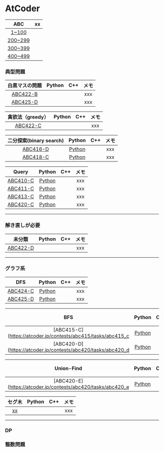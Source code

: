 # AtCoder

|ABC|xx|
|:--:|:--:|
|[1~100]()||
|[200~299]()||
|[300~399]()||
|[400~499]()||


### 典型問題
|白黒マスの問題|Python|C++|メモ|
|:--:|:--:|:--:|:--:|
|[ABC422-B](https://atcoder.jp/contests/abc422/tasks/abc422_b)|[]()|[]()|xxx|
|[ABC425-D](https://atcoder.jp/contests/abc425/tasks/abc425_d)|[]()|[]()|xxx|

|貪欲法（greedy）|Python|C++|メモ|
|:--:|:--:|:--:|:--:|
|[ABC422-C](https://atcoder.jp/contests/abc422/tasks/abc422_b)|[]()|[]()|xxx|


|二分探索(binary search)|Python|C++|メモ|
|:--:|:--:|:--:|:--:|
|[ABC416-D](https://atcoder.jp/contests/abc416/tasks/abc416_d)|[Python](https://github.com/kaneda05/AtCoder/blob/main/ABC_400/ABC416/D.py)|[]()|xxx|
|[ABC418-C](https://atcoder.jp/contests/abc418/tasks/abc418_c)|[Python](https://github.com/kaneda05/AtCoder/blob/main/ABC_400/ABC418/C.py)|[]()|xxx|

|Query|Python|C++|メモ|
|:--:|:--:|:--:|:--:|
|[ABC410-C](https://atcoder.jp/contests/abc410/tasks/abc410_c)|[Python](https://github.com/kaneda05/AtCoder/blob/main/ABC_400/ABC410/C.py)|[]()|xxx|
|[ABC411-C](https://atcoder.jp/contests/abc411/tasks/abc411_c)|[Python](https://github.com/kaneda05/AtCoder/blob/main/ABC_400/ABC411/C.py)|[]()|xxx|
|[ABC413-C](https://atcoder.jp/contests/abc413/tasks/abc413_c)|[Python](https://github.com/kaneda05/AtCoder/blob/main/ABC_400/ABC413/C.py)|[]()|xxx|
|[ABC420-C](https://atcoder.jp/contests/abc420/tasks/abc420_c)|[Python](https://github.com/kaneda05/AtCoder/blob/main/ABC_400/ABC420/C.py)|[]()|xxx|

---

### 解き直しが必要
|未分類|Python|C++|メモ|
|:--:|:--:|:--:|:--:|
|[ABC422-D](https://atcoder.jp/contests/abc422/tasks/abc422_d)|[]()|[]()|xxx|

---

### グラフ系
|DFS|Python|C++|メモ|
|:--:|:--:|:--:|:--:|
|[ABC424-C](https://atcoder.jp/contests/abc424/tasks/abc424_c)|[Python](https://github.com/kaneda05/AtCoder/blob/main/ABC_400/ABC424/C.py)|[]()|xxx|
|[ABC425-D](https://atcoder.jp/contests/abc424/tasks/abc424_d)|[Python](https://github.com/kaneda05/AtCoder/blob/main/ABC_400/ABC424/D.py)|[]()|xxx|


|BFS|Python|C++|メモ|
|:--:|:--:|:--:|:--:|
|[ABC415-C](https://atcoder.jp/contests/abc415/tasks/abc415_c|[Python](https://github.com/kaneda05/AtCoder/blob/main/ABC_400/ABC415/C.py)|[]()|xxx|
|[ABC420-D](https://atcoder.jp/contests/abc420/tasks/abc420_d|[Python](https://github.com/kaneda05/AtCoder/blob/main/ABC_400/ABC420/D.py)|[]()|xxx|



|Union-Find|Python|C++|メモ|
|:--:|:--:|:--:|:--:|
|[ABC420-E](https://atcoder.jp/contests/abc420/tasks/abc420_e|[Python](https://github.com/kaneda05/AtCoder/blob/main/ABC_400/ABC420/E.py)|[]()|xxx|

|セグ木|Python|C++|メモ|
|:--:|:--:|:--:|:--:|
|[xx](https://atcoder.jp/contests/abc422/tasks/abc422_d)|[]()|[]()|xxx|

---

### DP

### 整数問題
